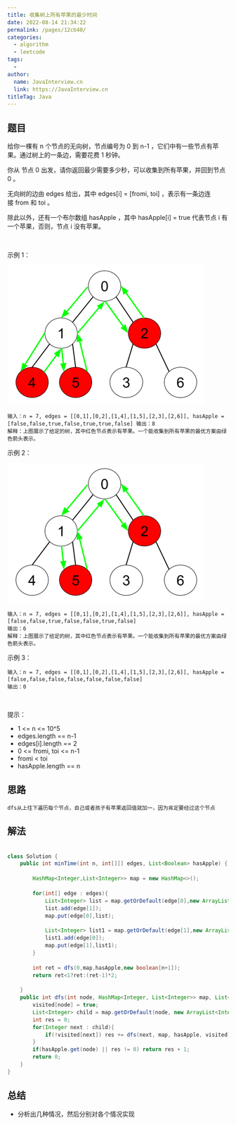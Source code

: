 ```yaml
---
title: 收集树上所有苹果的最少时间
date: 2022-08-14 21:34:22
permalink: /pages/12cb40/
categories:
  - algorithm
  - leetcode
tags:
  - 
author: 
  name: JavaInterview.cn
  link: https://JavaInterview.cn
titleTag: Java
---
```



## 题目

给你一棵有 n 个节点的无向树，节点编号为 0 到 n-1 ，它们中有一些节点有苹果。通过树上的一条边，需要花费 1 秒钟。

你从 节点 0 出发，请你返回最少需要多少秒，可以收集到所有苹果，并回到节点 0 。

无向树的边由 edges 给出，其中 edges[i] = [fromi, toi] ，表示有一条边连接 from 和 toi 。

除此以外，还有一个布尔数组 hasApple ，其中 hasApple[i] = true 代表节点 i 有一个苹果，否则，节点 i 没有苹果。

 

示例 1：

![](../../../media/pictures/leetcode/min_time_collect_apple_1.png)


    输入：n = 7, edges = [[0,1],[0,2],[1,4],[1,5],[2,3],[2,6]], hasApple =
    [false,false,true,false,true,true,false] 输出：8
    解释：上图展示了给定的树，其中红色节点表示有苹果。一个能收集到所有苹果的最优方案由绿色箭头表示。
示例 2：

![](../../../media/pictures/leetcode/min_time_collect_apple_2.png)


    输入：n = 7, edges = [[0,1],[0,2],[1,4],[1,5],[2,3],[2,6]], hasApple = [false,false,true,false,false,true,false]
    输出：6
    解释：上图展示了给定的树，其中红色节点表示有苹果。一个能收集到所有苹果的最优方案由绿色箭头表示。
示例 3：

    输入：n = 7, edges = [[0,1],[0,2],[1,4],[1,5],[2,3],[2,6]], hasApple = [false,false,false,false,false,false,false]
    输出：0
 

提示：

- 1 <= n <= 10^5
- edges.length == n-1
- edges[i].length == 2
- 0 <= fromi, toi <= n-1
- fromi < toi
- hasApple.length == n


## 思路

    dfs从上往下遍历每个节点，自己或者孩子有苹果返回值就加一，因为肯定要经过这个节点

## 解法
```java

class Solution {
    public int minTime(int n, int[][] edges, List<Boolean> hasApple) {

        HashMap<Integer,List<Integer>> map = new HashMap<>();

        for(int[] edge : edges){
            List<Integer> list = map.getOrDefault(edge[0],new ArrayList<Integer>());
            list.add(edge[1]);
            map.put(edge[0],list);

            List<Integer> list1 = map.getOrDefault(edge[1],new ArrayList<Integer>());
            list1.add(edge[0]);
            map.put(edge[1],list1);
        }

        int ret = dfs(0,map,hasApple,new boolean[n+1]);
        return ret<1?ret:(ret-1)*2;

    }
    public int dfs(int node, HashMap<Integer, List<Integer>> map, List<Boolean> hasApple, boolean[] visited){
        visited[node] = true;
        List<Integer> child = map.getOrDefault(node, new ArrayList<Integer>());
        int res = 0;
        for(Integer next : child){
            if(!visited[next]) res += dfs(next, map, hasApple, visited);
        }
        if(hasApple.get(node) || res != 0) return res + 1;
        return 0;
    }
}
```

## 总结

- 分析出几种情况，然后分别对各个情况实现 
